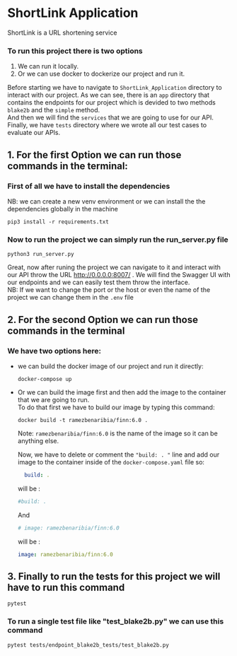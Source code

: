 # ShortLink Application

ShortLink is a URL shortening service

### To run this project there is two options

1. We can run it locally.
2. Or we can use docker to dockerize our project and run it.

Before starting we have to navigate to `ShortLink_Application` directory to interact with our project.
As we can see, there is an `app` directory that contains the endpoints for our project which is devided to two methods
`blake2b` and the `simple` method.\
And then we will find the `services` that we are going to use for our API.\
Finally, we have `tests` directory where we wrote all our test cases to evaluate our APIs.

## 1. For the first Option we can run those commands in the terminal:

### First of all we have to install the dependencies

NB: we can create a new venv environment or we can install the the dependencies globally in the machine

```console
pip3 install -r requirements.txt
```

### Now to run the project we can simply run the run_server.py file

```console
python3 run_server.py
```

Great, now after runing the project we can navigate to it and interact with our API throw the URL http://0.0.0.0:8007/ .
We will find the Swagger UI with our endpoints and we can easily test them throw the interface.\
NB: If we want to change the port or the host or even the name of the project we can change them in the `.env` file

## 2. For the second Option we can run those commands in the terminal

### We have two options here:

- we can build the docker image of our project and run it directly:

  ```console
  docker-compose up
  ```

- Or we can build the image first and then add the image to the container that we are going to run.\
  To do that first we have to build our image by typing this command:

  ```console
  docker build -t ramezbenaribia/finn:6.0 .
  ```

  Note: `ramezbenaribia/finn:6.0` is the name of the image so it can be anything else.

  Now, we have to delete or comment the `"build: . "` line and add our image to the container inside of the `docker-compose.yaml` file so:

  ```YAML
    build: .
  ```

  will be :

  ```YAML
  #build: .

  ```

  And

  ```YAML
  # image: ramezbenaribia/finn:6.0
  ```

  will be :

  ```YAML
  image: ramezbenaribia/finn:6.0
  ```

## 3. Finally to run the tests for this project we will have to run this command

```console
pytest
```

### To run a single test file like "test_blake2b.py" we can use this command

```console
pytest tests/endpoint_blake2b_tests/test_blake2b.py
```

